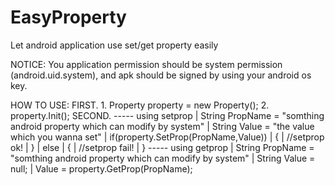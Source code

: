 # EasyProperty
Let android application use set/get property easily

NOTICE:
  You application permission should be system permission (android.uid.system),
  and apk should be signed by using your android os key.

HOW TO USE:
  FIRST.
    1. Property property = new Property();
    2. property.Init();
  SECOND.
    ----- using setprop
    |           String PropName = "somthing android property which can modify by system"
    |           String Value    = "the value which you wanna set"
    |           if(property.SetProp(PropName,Value))
    |           {
    |               //setprop ok!
    |           }
    |           else
    |           {
    |              //setprop fail!
    |           }
    ----- using getprop
    |           String PropName = "somthing android property which can modify by system"
    |           String Value    = null;
    |           Value = property.GetProp(PropName);
